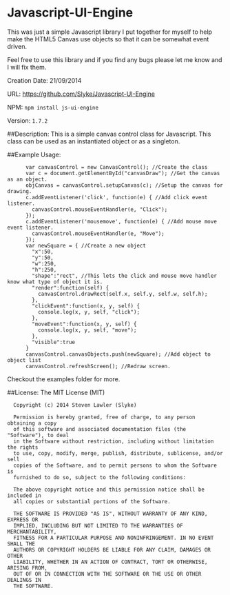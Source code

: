 # Javascript-UI-Engine

This was just a simple Javascript library I put together for myself to help make the HTML5 Canvas use objects so that it can be somewhat event driven.

Feel free to use this library and if you find any bugs please let me know and I will fix them.

  Creation Date: 21/09/2014

  URL: https://github.com/Slyke/Javascript-UI-Engine

  NPM: `npm install js-ui-engine`

  Version: `1.7.2`

##Description:
    This is a simple canvas control class for Javascript. This class can be used as an instantiated object or as a singleton.

##Example Usage:
```
      var canvasControl = new CanvasControl(); //Create the class
      var c = document.getElementById("canvasDraw"); //Get the canvas as an object.
      objCanvas = canvasControl.setupCanvas(c); //Setup the canvas for drawing.
      c.addEventListener('click', function(e) { //Add click event listener.
        canvasControl.mouseEventHandler(e, "Click");
      });
      c.addEventListener('mousemove', function(e) { //Add mouse move event listener.
        canvasControl.mouseEventHandler(e, "Move");
      });
      var newSquare = { //Create a new object
        "x":50,
        "y":50,
        "w":250,
        "h":250,
        "shape":"rect", //This lets the click and mouse move handler know what type of object it is.
        "render":function(self) {
          canvasControl.drawRect(self.x, self.y, self.w, self.h);
        },
        "clickEvent":function(x, y, self) {
          console.log(x, y, self, "click");
        },
        "moveEvent":function(x, y, self) {
          console.log(x, y, self, "move");
        },
        "visible":true
      }
      canvasControl.canvasObjects.push(newSquare); //Add object to object list
      canvasControl.refreshScreen(); //Redraw screen.
```

Checkout the examples folder for more.

##License:
    The MIT License (MIT)

      Copyright (c) 2014 Steven Lawler (Slyke)

      Permission is hereby granted, free of charge, to any person obtaining a copy
      of this software and associated documentation files (the "Software"), to deal
      in the Software without restriction, including without limitation the rights
      to use, copy, modify, merge, publish, distribute, sublicense, and/or sell
      copies of the Software, and to permit persons to whom the Software is
      furnished to do so, subject to the following conditions:

      The above copyright notice and this permission notice shall be included in
      all copies or substantial portions of the Software.

      THE SOFTWARE IS PROVIDED "AS IS", WITHOUT WARRANTY OF ANY KIND, EXPRESS OR
      IMPLIED, INCLUDING BUT NOT LIMITED TO THE WARRANTIES OF MERCHANTABILITY,
      FITNESS FOR A PARTICULAR PURPOSE AND NONINFRINGEMENT. IN NO EVENT SHALL THE
      AUTHORS OR COPYRIGHT HOLDERS BE LIABLE FOR ANY CLAIM, DAMAGES OR OTHER
      LIABILITY, WHETHER IN AN ACTION OF CONTRACT, TORT OR OTHERWISE, ARISING FROM,
      OUT OF OR IN CONNECTION WITH THE SOFTWARE OR THE USE OR OTHER DEALINGS IN
      THE SOFTWARE.
